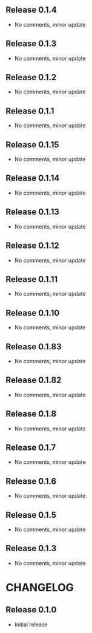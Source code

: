 ## Release 0.1.4
- No comments, minor update

## Release 0.1.3
- No comments, minor update

## Release 0.1.2
- No comments, minor update

## Release 0.1.1
- No comments, minor update

## Release 0.1.15
- No comments, minor update

## Release 0.1.14
- No comments, minor update

## Release 0.1.13
- No comments, minor update

## Release 0.1.12
- No comments, minor update

## Release 0.1.11
- No comments, minor update

## Release 0.1.10
- No comments, minor update

## Release 0.1.83
- No comments, minor update

## Release 0.1.82
- No comments, minor update

## Release 0.1.8
- No comments, minor update

## Release 0.1.7
- No comments, minor update

## Release 0.1.6
- No comments, minor update

## Release 0.1.5
- No comments, minor update

## Release 0.1.3
- No comments, minor update

# CHANGELOG

## Release 0.1.0
- Initial release